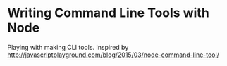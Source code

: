 Writing Command Line Tools with Node
===

Playing with making CLI tools.
Inspired by http://javascriptplayground.com/blog/2015/03/node-command-line-tool/